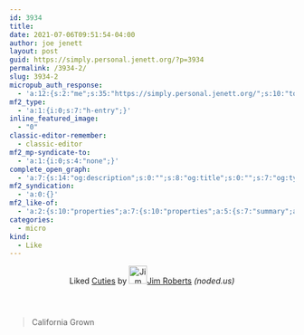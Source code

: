 ```yaml
---
id: 3934
title: 
date: 2021-07-06T09:51:54-04:00
author: joe jenett
layout: post
guid: https://simply.personal.jenett.org/?p=3934
permalink: /3934-2/
slug: 3934-2
micropub_auth_response:
  - 'a:12:{s:2:"me";s:35:"https://simply.personal.jenett.org/";s:10:"token_type";s:6:"Bearer";s:4:"uuid";s:36:"1616ae3d-7caf-4764-a335-f6ff25801d22";s:5:"scope";s:20:"create delete update";s:9:"issued_by";s:62:"https://simply.personal.jenett.org/wp-json/indieauth/1.0/token";s:9:"client_id";s:20:"https://omnibear.com";s:11:"client_name";s:8:"Omnibear";s:11:"client_icon";s:29:"https://omnibear.com/logo.svg";s:9:"issued_at";i:1619428303;s:4:"user";s:1:"1";s:13:"last_accessed";i:1625579195;s:7:"last_ip";s:14:"76.112.130.179";}'
mf2_type:
  - 'a:1:{i:0;s:7:"h-entry";}'
inline_featured_image:
  - "0"
classic-editor-remember:
  - classic-editor
mf2_mp-syndicate-to:
  - 'a:1:{i:0;s:4:"none";}'
complete_open_graph:
  - 'a:7:{s:14:"og:description";s:0:"";s:8:"og:title";s:0:"";s:7:"og:type";s:0:"";s:12:"twitter:card";s:7:"summary";s:15:"twitter:creator";s:0:"";s:19:"twitter:description";s:0:"";s:8:"og:image";s:0:"";}'
mf2_syndication:
  - 'a:0:{}'
mf2_like-of:
  - 'a:2:{s:10:"properties";a:7:{s:10:"properties";a:5:{s:7:"summary";a:1:{i:0;s:16:"California Grown";}s:4:"name";a:1:{i:0;s:6:"Cuties";}s:3:"url";a:1:{i:0;s:30:"https://noded.us/noded/?p=1460";}s:11:"publication";a:1:{i:0;s:8:"noded.us";}s:6:"author";a:2:{s:4:"type";a:1:{i:0;s:6:"h-card";}s:10:"properties";a:3:{s:4:"name";a:1:{i:0;s:11:"Jim Roberts";}s:3:"url";a:1:{i:0;s:32:"https://noded.us/noded/?author=2";}s:5:"photo";a:1:{i:0;s:107:"https://i2.wp.com/noded.us/noded/wp-content/uploads/2020/05/selfportrait20170723.jpg?resize=768%2C994&ssl=1";}}}}s:4:"type";a:1:{i:0;s:4:"cite";}s:7:"summary";a:1:{i:0;s:16:"California Grown";}s:4:"name";a:1:{i:0;s:6:"Cuties";}s:3:"url";a:1:{i:0;s:30:"https://noded.us/noded/?p=1460";}s:11:"publication";a:1:{i:0;s:8:"noded.us";}s:6:"author";a:2:{s:4:"type";a:1:{i:0;s:6:"h-card";}s:10:"properties";a:3:{s:4:"name";a:1:{i:0;s:11:"Jim Roberts";}s:3:"url";a:1:{i:0;s:32:"https://noded.us/noded/?author=2";}s:5:"photo";a:1:{i:0;s:107:"https://i2.wp.com/noded.us/noded/wp-content/uploads/2020/05/selfportrait20170723.jpg?resize=768%2C994&ssl=1";}}}}s:4:"type";s:4:"cite";}'
categories:
  - micro
kind:
  - Like
---
```

<div class="entry-reaction"><section class="response u-like-of h-cite"><header><span class="kind-display-text">Liked</span> <a href="https://noded.us/noded/?p=1460" class="p-name u-url">Cuties</a> by <a href="https://noded.us/noded/?author=2" class="h-card p-author"><img class="u-photo" src="https://i2.wp.com/noded.us/noded/wp-content/uploads/2020/05/selfportrait20170723.jpg?resize=768%2C994&amp;ssl=1" alt="Jim Roberts" width="32" height="32">Jim Roberts</a> <em>(<span class="p-publication">noded.us</span>)</em></header></section></div><blockquote class="e-summary"><p>California Grown</p></blockquote>
